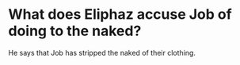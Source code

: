 # What does Eliphaz accuse Job of doing to the naked?

He says that Job has stripped the naked of their clothing.
